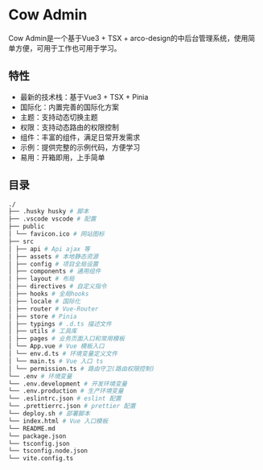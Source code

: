 # Cow Admin

Cow Admin是一个基于Vue3 + TSX + arco-design的中后台管理系统，使用简单方便，可用于工作也可用于学习。

## 特性

- 最新的技术栈：基于Vue3 + TSX + Pinia
- 国际化：内置完善的国际化方案
- 主题：支持动态切换主题
- 权限：支持动态路由的权限控制
- 组件：丰富的组件，满足日常开发需求
- 示例：提供完整的示例代码，方便学习
- 易用：开箱即用，上手简单

## 目录
```bash
./
├── .husky husky # 脚本 
├── .vscode vscode # 配置
├── public
│ └── favicon.ico # 网站图标
├── src
│ ├── api # Api ajax 等
│ ├── assets # 本地静态资源
│ ├── config # 项目全局设置
│ ├── components # 通用组件
│ ├── layout # 布局
│ ├── directives # 自定义指令
│ ├── hooks # 全局hooks
│ ├── locale # 国际化
│ ├── router # Vue-Router
│ ├── store # Pinia
│ ├── typings # .d.ts 描述文件
│ ├── utils # 工具库
│ ├── pages # 业务页面入口和常用模板
│ └── App.vue # Vue 模板入口
│ └── env.d.ts # 环境变量定义文件
│ └── main.ts # Vue 入口 ts
│ └── permission.ts # 路由守卫(路由权限控制)
└── .env # 环境变量
└── .env.development # 开发环境变量
└── .env.production # 生产环境变量
└── .eslintrc.json # eslint 配置
└── .prettierrc.json # prettier 配置
└── deploy.sh # 部署脚本
└── index.html # Vue 入口模板
└── README.md
└── package.json
└── tsconfig.json
└── tsconfig.node.json
└── vite.config.ts
```


